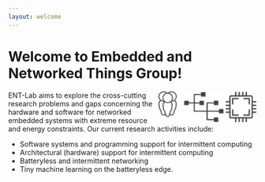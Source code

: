 ```yaml
---
layout: welcome
---
```

# Welcome to Embedded and Networked Things Group!

<img align="right" width="200px" src="assets/img/new-logo.png"> ENT-Lab aims to explore the cross-cutting research problems and gaps concerning the hardware and software for networked embedded systems with extreme resource and energy constraints. Our current research activities include:
- Software systems and programming support for intermittent computing
- Architectural (hardware) support for intermittent computing
- Batteryless and intermittent networking
- Tiny machine learning on the batteryless edge.
